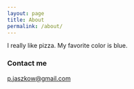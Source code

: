 ```yaml
---
layout: page
title: About
permalink: /about/
---
```


I really like pizza. My favorite color is blue.

### Contact me

[p.jaszkow@gmail.com](mailto:p.jaszkow@gmail.com)